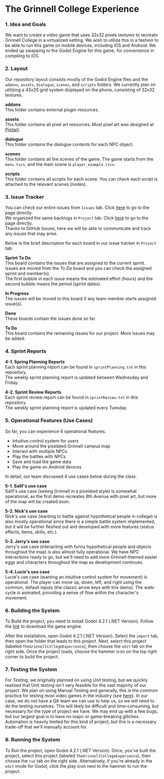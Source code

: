 # The Grinnell College Experience

### 1. Idea and Goals
We want to create a video game that uses 32x32 pixels textures to recreate Grinnell College in a virtualized setting. We wish to utilize this in a fashion to be able to run this game on mobile devices, including iOS and Android. We ended up swapping to the Godot Engine for this game, for convenience in compiling to iOS.

### 2. Layout
Our repository layout consists mostly of the Godot Engine files and the `addons`, `assets`, `dialogue`, `scenes`, and `scripts` folders. We currently plan on utilizing a 43x20 grid system displayed on the phone, consisting of 32x32 textures.

**addons** <br>
This folder contains external plugin resources.

**assets** <br>
This folder contains all pixel art resources. Most pixel art was designed at [Pixilart](https://www.pixilart.com/).

**dialogue** <br>
This folder contains the dialogue contents for each NPC object.

**scenes** <br>
This folder contains all the scenes of the game. The game starts from the `menu.tscn`, and the main scene is `player_example.tscn`.

**scripts** <br>
This folder contains all scripts for each scene. You can check each script is attached to the relevant scenes (nodes).

### 3. Issue Tracker
You can check our entire issues from `Issues` tab. Click [here](https://github.com/The-Grinnell-College-Experience-Team/GCE-Backend/issues) to go to the page directly. <br>
We organized the same backlogs in `Project` tab. Click [here](https://github.com/orgs/The-Grinnell-College-Experience-Team/projects/6) to go to the page directly. <br>
Thanks to GitHub Issues, here we will be able to communicate and track any issues that may arise.

Below is the brief description for each board in our issue tracker in `Project` tab:

**Sprint To Do** <br>
This board contains the issues that are assigned to the current sprint. <br>
Issues are moved from the *To Do* board and you can check the assigned sprint and member(s). <br>
The first bubble in each issue means the estimated effort (hours) and the second bubble means the period (sprint dates).

**In Progress** <br>
The issues will be moved to this board if any team member starts assigned issue(s).

**Done** <br>
These boards contain the issues done so far.

**To Do** <br>
This board contains the remaining issues for our project. More issues may be added.

### 4. Sprint Reports
**4-1. Spring Planning Reports** <br>
Each sprint planning report can be found in `sprintPlanning.txt` in this repository. <br>
The weekly sprint planning report is updated between Wednesday and Friday.

**4-2. Sprint Review Reports** <br>
Each sprint review report can be found in `sprintReview.txt` in this repository. <br>
The weekly sprint planning report is updated every Tuesday.

### 5. Operational Features (Use Cases)
So far, you can experience 6 operational features.

* Intuitive control system for users
* Move around the pixelated Grinnell campus map
* Interact with multiple NPCs
* Play the battles with NPCs
* Save and load the game data
* Play the game on Android devices

In detail, our team discussed 4 use cases below during the class.

**5-1. Salif's use case** <br> 
Salif's use case (seeing Grinnell in a pixelated style) is somewhat operational, as the first demo recreates 8th Avenue with pixel art, but more of the map will be created soon. 

**5-2. Nick's use case** <br>
Nick's use case (wanting to battle against hypothetical people in college) is also mostly operational since there is a simple battle system implemented, but it will be further fleshed out and developed with more features (status effects, items, skills, etc.). 

**5-3. Jerry's use case** <br>
Jerry's use case (interacting with funny hypothetical people and objects throughout the map) is also almost fully operational. We have NPC interactions ready to go, but we'll need to add more Grinnell-themed easter eggs and characters throughout the map as development continues. 

**5-4. Lucie's use case** <br>
Lucie's use case (wanting an intuitive control system for movement) is operational. The player can move up, down, left, and right using the common, default inputs (the classic arrow keys with this demo). The walk-cycle is animated, providing a sense of flow within the character's movement.   

### 6. Building the System
To Build the project, you need to install Godot 4.2.1 (.NET Version). Follow the [link](https://godotengine.org/download/windows/) to download the game engine.

After the installation, open Godot 4.2.1 (.NET Version). Select the `import` tab, then open the folder that leads to this project. Next, select this project (labeled  `TheGrinnellCollegeExperience`), then choose the `edit` tab on the right side. Once the project loads, choose the hammer icon on the top right corner to build the project.

### 7. Testing the System
For Testing, we originally planned on using Unit testing, but we quickly realized that Unit testing isn't very feasible for the vast majority of our project. We plan on using Manual Testing and generally, this is the common practice for testing most video games in the industry (see [here](https://en.wikipedia.org/wiki/Game_testing)). In our case, we do not have a QA team we can use to help us, so we will need to do the testing ourselves. This will likely be difficult and time-consuming, but necessary for the type of project we have. We may end up with a few bugs, but our largest goal is to have no major or game-breaking glitches. Automation is heavily limited for this kind of project, but this is a necessary trade-off that we'll manually account for.

### 8. Running the System
To Run the project, open Godot 4.2.1 (.NET Version). Once, you've built the project, select this project (labeled  `TheGrinnellCollegeExperience`), then choose the `run` tab on the right side. Alternatively, if you're already in the `edit` mode for Godot, click the play icon next to the hammer to run the project.
